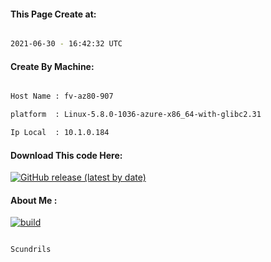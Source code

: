
   
#### This Page Create at:

```bash

2021-06-30 - 16:42:32 UTC

```

#### Create By Machine:

```bash

Host Name : fv-az80-907

platform  : Linux-5.8.0-1036-azure-x86_64-with-glibc2.31

Ip Local  : 10.1.0.184

```
#### Download This code Here:

[![GitHub release (latest by date)](https://img.shields.io/github/v/release/Scundrils/Jar-Build?style=for-the-badge&label=Download)](https://github.com/Scundrils/Jar-Build/releases) 

</p> 

#### About Me :

[![build](https://github.com/Scundrils/Jar-Build/actions/workflows/build.yml/badge.svg)](https://github.com/Scundrils/Jar-Build/actions/workflows/build.yml)

```bash

Scundrils

```

